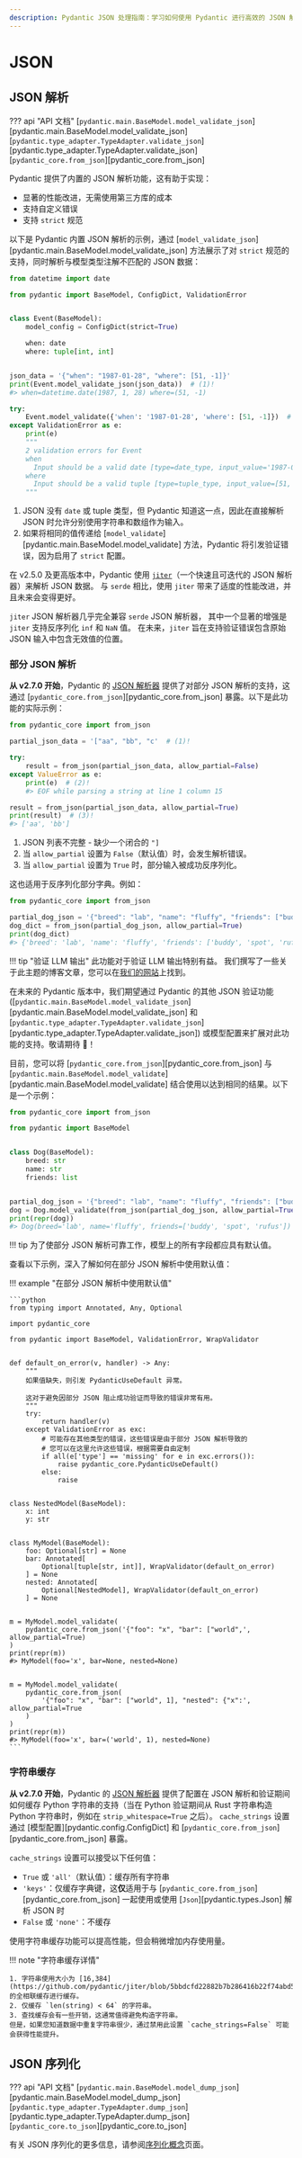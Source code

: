 ```yaml
---
description: Pydantic JSON 处理指南：学习如何使用 Pydantic 进行高效的 JSON 解析和序列化。了解内置 JSON 解析器、部分 JSON 解析功能、字符串缓存优化以及严格模式验证，提升数据验证性能和灵活性。
---
```


# JSON

## JSON 解析

??? api "API 文档"
    [`pydantic.main.BaseModel.model_validate_json`][pydantic.main.BaseModel.model_validate_json]
    [`pydantic.type_adapter.TypeAdapter.validate_json`][pydantic.type_adapter.TypeAdapter.validate_json]
    [`pydantic_core.from_json`][pydantic_core.from_json]

Pydantic 提供了内置的 JSON 解析功能，这有助于实现：

* 显著的性能改进，无需使用第三方库的成本
* 支持自定义错误
* 支持 `strict` 规范

以下是 Pydantic 内置 JSON 解析的示例，通过 [`model_validate_json`][pydantic.main.BaseModel.model_validate_json] 方法展示了对 `strict` 规范的支持，同时解析与模型类型注解不匹配的 JSON 数据：

```python
from datetime import date

from pydantic import BaseModel, ConfigDict, ValidationError


class Event(BaseModel):
    model_config = ConfigDict(strict=True)

    when: date
    where: tuple[int, int]


json_data = '{"when": "1987-01-28", "where": [51, -1]}'
print(Event.model_validate_json(json_data))  # (1)!
#> when=datetime.date(1987, 1, 28) where=(51, -1)

try:
    Event.model_validate({'when': '1987-01-28', 'where': [51, -1]})  # (2)!
except ValidationError as e:
    print(e)
    """
    2 validation errors for Event
    when
      Input should be a valid date [type=date_type, input_value='1987-01-28', input_type=str]
    where
      Input should be a valid tuple [type=tuple_type, input_value=[51, -1], input_type=list]
    """
```

1. JSON 没有 `date` 或 tuple 类型，但 Pydantic 知道这一点，因此在直接解析 JSON 时允许分别使用字符串和数组作为输入。
2. 如果将相同的值传递给 [`model_validate`][pydantic.main.BaseModel.model_validate] 方法，Pydantic 将引发验证错误，因为启用了 `strict` 配置。

在 v2.5.0 及更高版本中，Pydantic 使用 [`jiter`](https://docs.rs/jiter/latest/jiter/)（一个快速且可迭代的 JSON 解析器）来解析 JSON 数据。
与 `serde` 相比，使用 `jiter` 带来了适度的性能改进，并且未来会变得更好。

`jiter` JSON 解析器几乎完全兼容 `serde` JSON 解析器，
其中一个显著的增强是 `jiter` 支持反序列化 `inf` 和 `NaN` 值。
在未来，`jiter` 旨在支持验证错误包含原始 JSON 输入中包含无效值的位置。

### 部分 JSON 解析

**从 v2.7.0 开始**，Pydantic 的 [JSON 解析器](https://docs.rs/jiter/latest/jiter/) 提供了对部分 JSON 解析的支持，这通过 [`pydantic_core.from_json`][pydantic_core.from_json] 暴露。以下是此功能的实际示例：

```python
from pydantic_core import from_json

partial_json_data = '["aa", "bb", "c'  # (1)!

try:
    result = from_json(partial_json_data, allow_partial=False)
except ValueError as e:
    print(e)  # (2)!
    #> EOF while parsing a string at line 1 column 15

result = from_json(partial_json_data, allow_partial=True)
print(result)  # (3)!
#> ['aa', 'bb']
```

1. JSON 列表不完整 - 缺少一个闭合的 `"]`
2. 当 `allow_partial` 设置为 `False`（默认值）时，会发生解析错误。
3. 当 `allow_partial` 设置为 `True` 时，部分输入被成功反序列化。

这也适用于反序列化部分字典。例如：

```python
from pydantic_core import from_json

partial_dog_json = '{"breed": "lab", "name": "fluffy", "friends": ["buddy", "spot", "rufus"], "age'
dog_dict = from_json(partial_dog_json, allow_partial=True)
print(dog_dict)
#> {'breed': 'lab', 'name': 'fluffy', 'friends': ['buddy', 'spot', 'rufus']}
```

!!! tip "验证 LLM 输出"
    此功能对于验证 LLM 输出特别有益。
    我们撰写了一些关于此主题的博客文章，您可以在[我们的网站](https://pydantic.dev/articles)上找到。

在未来的 Pydantic 版本中，我们期望通过 Pydantic 的其他 JSON 验证功能
([`pydantic.main.BaseModel.model_validate_json`][pydantic.main.BaseModel.model_validate_json] 和
[`pydantic.type_adapter.TypeAdapter.validate_json`][pydantic.type_adapter.TypeAdapter.validate_json]) 或模型配置来扩展对此功能的支持。敬请期待 🚀！

目前，您可以将 [`pydantic_core.from_json`][pydantic_core.from_json] 与 [`pydantic.main.BaseModel.model_validate`][pydantic.main.BaseModel.model_validate] 结合使用以达到相同的结果。以下是一个示例：

```python
from pydantic_core import from_json

from pydantic import BaseModel


class Dog(BaseModel):
    breed: str
    name: str
    friends: list


partial_dog_json = '{"breed": "lab", "name": "fluffy", "friends": ["buddy", "spot", "rufus"], "age'
dog = Dog.model_validate(from_json(partial_dog_json, allow_partial=True))
print(repr(dog))
#> Dog(breed='lab', name='fluffy', friends=['buddy', 'spot', 'rufus'])
```

!!! tip
    为了使部分 JSON 解析可靠工作，模型上的所有字段都应具有默认值。

查看以下示例，深入了解如何在部分 JSON 解析中使用默认值：

!!! example "在部分 JSON 解析中使用默认值"

    ```python
    from typing import Annotated, Any, Optional

    import pydantic_core

    from pydantic import BaseModel, ValidationError, WrapValidator


    def default_on_error(v, handler) -> Any:
        """
        如果值缺失，则引发 PydanticUseDefault 异常。

        这对于避免因部分 JSON 阻止成功验证而导致的错误非常有用。
        """
        try:
            return handler(v)
        except ValidationError as exc:
            # 可能存在其他类型的错误，这些错误是由于部分 JSON 解析导致的
            # 您可以在这里允许这些错误，根据需要自由定制
            if all(e['type'] == 'missing' for e in exc.errors()):
                raise pydantic_core.PydanticUseDefault()
            else:
                raise


    class NestedModel(BaseModel):
        x: int
        y: str


    class MyModel(BaseModel):
        foo: Optional[str] = None
        bar: Annotated[
            Optional[tuple[str, int]], WrapValidator(default_on_error)
        ] = None
        nested: Annotated[
            Optional[NestedModel], WrapValidator(default_on_error)
        ] = None


    m = MyModel.model_validate(
        pydantic_core.from_json('{"foo": "x", "bar": ["world",', allow_partial=True)
    )
    print(repr(m))
    #> MyModel(foo='x', bar=None, nested=None)


    m = MyModel.model_validate(
        pydantic_core.from_json(
            '{"foo": "x", "bar": ["world", 1], "nested": {"x":', allow_partial=True
        )
    )
    print(repr(m))
    #> MyModel(foo='x', bar=('world', 1), nested=None)
    ```

### 字符串缓存

**从 v2.7.0 开始**，Pydantic 的 [JSON 解析器](https://docs.rs/jiter/latest/jiter/) 提供了配置在 JSON 解析和验证期间如何缓存 Python 字符串的支持（当在 Python 验证期间从 Rust 字符串构造 Python 字符串时，例如在 `strip_whitespace=True` 之后）。
`cache_strings` 设置通过 [模型配置][pydantic.config.ConfigDict] 和 [`pydantic_core.from_json`][pydantic_core.from_json] 暴露。

`cache_strings` 设置可以接受以下任何值：

* `True` 或 `'all'`（默认值）：缓存所有字符串
* `'keys'`：仅缓存字典键，这**仅**适用于与 [`pydantic_core.from_json`][pydantic_core.from_json] 一起使用或使用 [`Json`][pydantic.types.Json] 解析 JSON 时
* `False` 或 `'none'`：不缓存

使用字符串缓存功能可以提高性能，但会稍微增加内存使用量。

!!! note "字符串缓存详情"

    1. 字符串使用大小为 [16,384](https://github.com/pydantic/jiter/blob/5bbdcfd22882b7b286416b22f74abd549c7b2fd7/src/py_string_cache.rs#L113) 的全相联缓存进行缓存。
    2. 仅缓存 `len(string) < 64` 的字符串。
    3. 查找缓存会有一些开销，这通常值得避免构造字符串。
    但是，如果您知道数据中重复字符串很少，通过禁用此设置 `cache_strings=False` 可能会获得性能提升。

## JSON 序列化

??? api "API 文档"
    [`pydantic.main.BaseModel.model_dump_json`][pydantic.main.BaseModel.model_dump_json]<br>
    [`pydantic.type_adapter.TypeAdapter.dump_json`][pydantic.type_adapter.TypeAdapter.dump_json]<br>
    [`pydantic_core.to_json`][pydantic_core.to_json]<br>

有关 JSON 序列化的更多信息，请参阅[序列化概念](./serialization.md)页面。